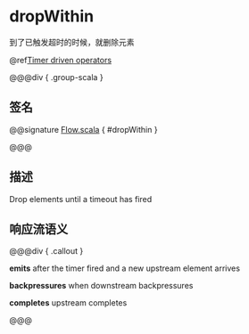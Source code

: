 # dropWithin

到了已触发超时的时候，就删除元素

@ref[Timer driven operators](../index.md#timer-driven-operators)

@@@div { .group-scala }

## 签名

@@signature [Flow.scala](/akka-stream/src/main/scala/akka/stream/scaladsl/Flow.scala) { #dropWithin }

@@@

## 描述

Drop elements until a timeout has fired

## 响应流语义

@@@div { .callout }

**emits** after the timer fired and a new upstream element arrives

**backpressures** when downstream backpressures

**completes** upstream completes

@@@

